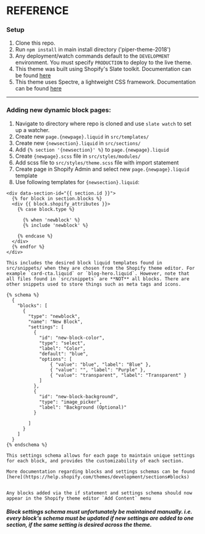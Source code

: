 # REFERENCE

### Setup
1. Clone this repo.
2. Run `npm install` in main install directory ('piper-theme-2018')
3. Any deployment/watch commands default to the `DEVELOPMENT` environment. You must specify `PRODUCTION` to deploy to the live theme.
4. This theme was built using Shopify's Slate toolkit. Documentation can be found [here](https://shopify.github.io/slate/)
5. This theme uses Spectre, a lightweight CSS framework. Documentation can be found [here](https://picturepan2.github.io/spectre/elements.html)

---

### Adding new dynamic block pages:

1. Navigate to directory where repo is cloned and use `slate watch` to set up a watcher.
2. Create new `page.{newpage}.liquid` in `src/templates/`
3. Create new `{newsection}.liquid` in `src/sections/`
4. Add `{% section '{newsection}' %}` to `page.{newpage}.liquid`
5. Create `{newpage}.scss` file in `src/styles/modules/`
6. Add scss file to `src/styles/theme.scss` file with import statement
7. Create page in Shopify Admin and select new `page.{newpage}.liquid` template
8. Use following templates for `{newsection}.liquid`:

```
<div data-section-id="{{ section.id }}">
  {% for block in section.blocks %}
  <div {{ block.shopify_attributes }}>
    {% case block.type %}

      {% when 'newblock' %}
      {% include 'newblock' %} 

    {% endcase %}
  </div>
  {% endfor %}
</div>
```

    This includes the desired block liquid templates found in src/snippets/ when they are chosen from the Shopify theme editor. For example `card-cta.liquid` or `blog-hero.liquid`. However, note that all files found in `src/snippets` are **NOT** all blocks. There are other snippets used to store things such as meta tags and icons.

```
{% schema %}
  {
    "blocks": [
      {
        "type": "newblock",
        "name": "New Block",
        "settings": [
          {
            "id": "new-block-color",
            "type": "select",
            "label": "Color",
            "default": "blue",
            "options": [
                { "value": "blue", "label": "Blue" },
                { "value": "", "label": "Purple" },
                { "value": "transparent", "label": "Transparent" }
            ]
          },
          {
            "id": "new-block-background",
            "type": "image_picker",
            "label": "Background (Optional)"
          }

        ]
      }
    ]
  }
{% endschema %}

```

    This settings schema allows for each page to maintain unique settings for each block, and provides the customizability of each section.

    More documentation regarding blocks and settings schemas can be found [here](https://help.shopify.com/themes/development/sections#blocks)


    Any blocks added via the if statement and settings schema should now appear in the Shopify theme editor `Add Content` menu

##### Block settings schema must unfortunately be maintained manually. i.e. every block's schema must be updated if new settings are added to one section, if the same setting is desired across the theme.
